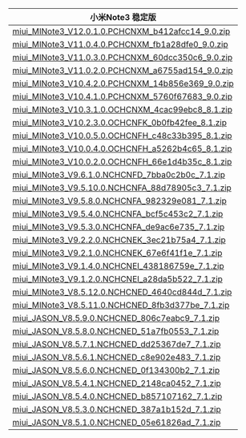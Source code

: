 | 小米Note3  稳定版    |
| ---- |
| [miui_MINote3_V12.0.1.0.PCHCNXM_b412afcc14_9.0.zip](http://hugeota.d.miui.com/V12.0.1.0.PCHCNXM/miui_MINote3_V12.0.1.0.PCHCNXM_b412afcc14_9.0.zip)    |
| [miui_MINote3_V11.0.4.0.PCHCNXM_fb1a28dfe0_9.0.zip](http://hugeota.d.miui.com/V11.0.4.0.PCHCNXM/miui_MINote3_V11.0.4.0.PCHCNXM_fb1a28dfe0_9.0.zip)    |
| [miui_MINote3_V11.0.3.0.PCHCNXM_60dcc350c6_9.0.zip](http://hugeota.d.miui.com/V11.0.3.0.PCHCNXM/miui_MINote3_V11.0.3.0.PCHCNXM_60dcc350c6_9.0.zip)    |
| [miui_MINote3_V11.0.2.0.PCHCNXM_a6755ad154_9.0.zip](http://hugeota.d.miui.com/V11.0.2.0.PCHCNXM/miui_MINote3_V11.0.2.0.PCHCNXM_a6755ad154_9.0.zip)    |
| [miui_MINote3_V10.4.2.0.PCHCNXM_14b856e369_9.0.zip](http://hugeota.d.miui.com/V10.4.2.0.PCHCNXM/miui_MINote3_V10.4.2.0.PCHCNXM_14b856e369_9.0.zip)    |
| [miui_MINote3_V10.4.1.0.PCHCNXM_5760f67683_9.0.zip](http://hugeota.d.miui.com/V10.4.1.0.PCHCNXM/miui_MINote3_V10.4.1.0.PCHCNXM_5760f67683_9.0.zip)    |
| [miui_MINote3_V10.3.1.0.OCHCNXM_4cac99ebc8_8.1.zip](http://hugeota.d.miui.com/V10.3.1.0.OCHCNXM/miui_MINote3_V10.3.1.0.OCHCNXM_4cac99ebc8_8.1.zip)    |
| [miui_MINote3_V10.2.3.0.OCHCNFK_0b0fb42fee_8.1.zip](http://hugeota.d.miui.com/V10.2.3.0.OCHCNFK/miui_MINote3_V10.2.3.0.OCHCNFK_0b0fb42fee_8.1.zip)    |
| [miui_MINote3_V10.0.5.0.OCHCNFH_c48c33b395_8.1.zip](http://hugeota.d.miui.com/V10.0.5.0.OCHCNFH/miui_MINote3_V10.0.5.0.OCHCNFH_c48c33b395_8.1.zip)    |
| [miui_MINote3_V10.0.4.0.OCHCNFH_a5262b4c65_8.1.zip](http://hugeota.d.miui.com/V10.0.4.0.OCHCNFH/miui_MINote3_V10.0.4.0.OCHCNFH_a5262b4c65_8.1.zip)    |
| [miui_MINote3_V10.0.2.0.OCHCNFH_66e1d4b35c_8.1.zip](http://hugeota.d.miui.com/V10.0.2.0.OCHCNFH/miui_MINote3_V10.0.2.0.OCHCNFH_66e1d4b35c_8.1.zip)    |
| [miui_MINote3_V9.6.1.0.NCHCNFD_7bba0c2b0c_7.1.zip](http://hugeota.d.miui.com/V9.6.1.0.NCHCNFD/miui_MINote3_V9.6.1.0.NCHCNFD_7bba0c2b0c_7.1.zip)    |
| [miui_MINote3_V9.5.10.0.NCHCNFA_88d78905c3_7.1.zip](http://hugeota.d.miui.com/V9.5.10.0.NCHCNFA/miui_MINote3_V9.5.10.0.NCHCNFA_88d78905c3_7.1.zip)    |
| [miui_MINote3_V9.5.8.0.NCHCNFA_982329e081_7.1.zip](http://hugeota.d.miui.com/V9.5.8.0.NCHCNFA/miui_MINote3_V9.5.8.0.NCHCNFA_982329e081_7.1.zip)    |
| [miui_MINote3_V9.5.4.0.NCHCNFA_bcf5c453c2_7.1.zip](http://hugeota.d.miui.com/V9.5.4.0.NCHCNFA/miui_MINote3_V9.5.4.0.NCHCNFA_bcf5c453c2_7.1.zip)    |
| [miui_MINote3_V9.5.3.0.NCHCNFA_de9ac6e735_7.1.zip](http://hugeota.d.miui.com/V9.5.3.0.NCHCNFA/miui_MINote3_V9.5.3.0.NCHCNFA_de9ac6e735_7.1.zip)    |
| [miui_MINote3_V9.2.2.0.NCHCNEK_3ec21b75a4_7.1.zip](http://hugeota.d.miui.com/V9.2.2.0.NCHCNEK/miui_MINote3_V9.2.2.0.NCHCNEK_3ec21b75a4_7.1.zip)    |
| [miui_MINote3_V9.2.1.0.NCHCNEK_67e6f41f1e_7.1.zip](http://hugeota.d.miui.com/V9.2.1.0.NCHCNEK/miui_MINote3_V9.2.1.0.NCHCNEK_67e6f41f1e_7.1.zip)    |
| [miui_MINote3_V9.1.4.0.NCHCNEI_438186759e_7.1.zip](http://hugeota.d.miui.com/V9.1.4.0.NCHCNEI/miui_MINote3_V9.1.4.0.NCHCNEI_438186759e_7.1.zip)    |
| [miui_MINote3_V9.1.2.0.NCHCNEI_a28da5b522_7.1.zip](http://hugeota.d.miui.com/V9.1.2.0.NCHCNEI/miui_MINote3_V9.1.2.0.NCHCNEI_a28da5b522_7.1.zip)    |
| [miui_MINote3_V8.5.12.0.NCHCNED_4640cd844d_7.1.zip](http://hugeota.d.miui.com/V8.5.12.0.NCHCNED/miui_MINote3_V8.5.12.0.NCHCNED_4640cd844d_7.1.zip)    |
| [miui_MINote3_V8.5.11.0.NCHCNED_8fb3d377be_7.1.zip](http://hugeota.d.miui.com/V8.5.11.0.NCHCNED/miui_MINote3_V8.5.11.0.NCHCNED_8fb3d377be_7.1.zip)    |
| [miui_JASON_V8.5.9.0.NCHCNED_806c7eabc9_7.1.zip](http://hugeota.d.miui.com/V8.5.9.0.NCHCNED/miui_JASON_V8.5.9.0.NCHCNED_806c7eabc9_7.1.zip)    |
| [miui_JASON_V8.5.8.0.NCHCNED_51a7fb0553_7.1.zip](http://hugeota.d.miui.com/V8.5.8.0.NCHCNED/miui_JASON_V8.5.8.0.NCHCNED_51a7fb0553_7.1.zip)    |
| [miui_JASON_V8.5.7.1.NCHCNED_dd25367de7_7.1.zip](http://hugeota.d.miui.com/V8.5.7.1.NCHCNED/miui_JASON_V8.5.7.1.NCHCNED_dd25367de7_7.1.zip)    |
| [miui_JASON_V8.5.6.1.NCHCNED_c8e902e483_7.1.zip](http://hugeota.d.miui.com/V8.5.6.1.NCHCNED/miui_JASON_V8.5.6.1.NCHCNED_c8e902e483_7.1.zip)    |
| [miui_JASON_V8.5.6.0.NCHCNED_0f134300b2_7.1.zip](http://hugeota.d.miui.com/V8.5.6.0.NCHCNED/miui_JASON_V8.5.6.0.NCHCNED_0f134300b2_7.1.zip)    |
| [miui_JASON_V8.5.4.1.NCHCNED_2148ca0452_7.1.zip](http://hugeota.d.miui.com/V8.5.4.1.NCHCNED/miui_JASON_V8.5.4.1.NCHCNED_2148ca0452_7.1.zip)    |
| [miui_JASON_V8.5.4.0.NCHCNED_b857107162_7.1.zip](http://hugeota.d.miui.com/V8.5.4.0.NCHCNED/miui_JASON_V8.5.4.0.NCHCNED_b857107162_7.1.zip)    |
| [miui_JASON_V8.5.3.0.NCHCNED_387a1b152d_7.1.zip](http://hugeota.d.miui.com/V8.5.3.0.NCHCNED/miui_JASON_V8.5.3.0.NCHCNED_387a1b152d_7.1.zip)    |
| [miui_JASON_V8.5.1.0.NCHCNED_05e61826ad_7.1.zip](http://hugeota.d.miui.com/V8.5.1.0.NCHCNED/miui_JASON_V8.5.1.0.NCHCNED_05e61826ad_7.1.zip)    |

